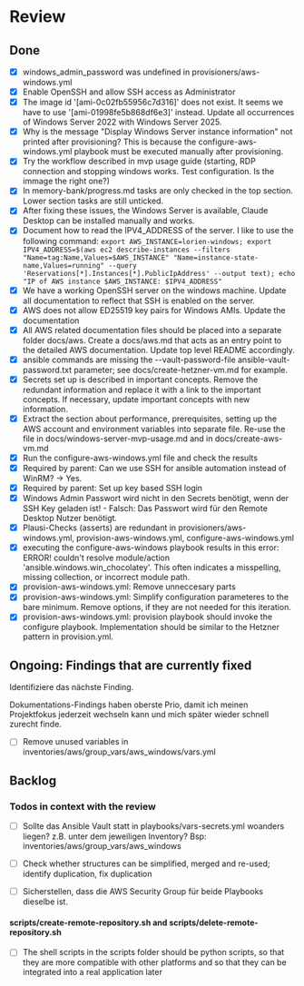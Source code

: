 # Review

## Done

- [x] windows_admin_password was undefined in provisioners/aws-windows.yml
- [x] Enable OpenSSH and allow SSH access as Administrator
- [x] The image id '[ami-0c02fb55956c7d316]' does not exist. It seems we have to use '[ami-01998fe5b868df6e3]' instead. Update all occurrences of Windows Server 2022 with Windows Server 2025.
- [x] Why is the message "Display Windows Server instance information" not printed after provisioning? This is because the configure-aws-windows.yml playbook must be executed manually after provisioning.
- [x] Try the workflow described in mvp usage guide (starting, RDP connection and stopping windows works. Test configuration. Is the immage the right one?)
- [x] In memory-bank/progress.md tasks are only checked in the top section. Lower section tasks are still unticked.
- [x] After fixing these issues, the Windows Server is available, Claude Desktop can be installed manually and works.
- [x] Document how to read the IPV4_ADDRESS of the server. I like to use the following command: `export AWS_INSTANCE=lorien-windows; export IPV4_ADDRESS=$(aws ec2 describe-instances --filters "Name=tag:Name,Values=$AWS_INSTANCE" "Name=instance-state-name,Values=running" --query 'Reservations[*].Instances[*].PublicIpAddress' --output text); echo "IP of AWS instance $AWS_INSTANCE: $IPV4_ADDRESS"`
- [x] We have a working OpenSSH server on the windows machine. Update all documentation to reflect that SSH is enabled on the server.
- [x] AWS does not allow ED25519 key pairs for Windows AMIs. Update the documentation
- [x] All AWS related documentation files should be placed into a separate folder docs/aws. Create a docs/aws.md that acts as an entry point to the detailed AWS documentation. Update top level README accordingly.
- [x] ansible commands are missing the --vault-password-file ansible-vault-password.txt parameter; see docs/create-hetzner-vm.md for example.
- [x] Secrets set up is described in important concepts. Remove the redundant information and replace it with a link to the important concepts. If necessary, update important concepts with new information.
- [x] Extract the section about performance, prerequisites, setting up the AWS account and environment variables into separate file. Re-use the file in docs/windows-server-mvp-usage.md and in docs/create-aws-vm.md
- [x] Run the configure-aws-windows.yml file and check the results
- [x] Required by parent: Can we use SSH for ansible automation instead of WinRM? -> Yes.
- [x] Required by parent: Set up key based SSH login
- [x] Windows Admin Passwort wird nicht in den Secrets benötigt, wenn der SSH Key geladen ist! - Falsch: Das Passwort wird für den Remote Desktop Nutzer benötigt.
- [x] Plausi-Checks (asserts) are redundant in provisioners/aws-windows.yml, provision-aws-windows.yml, configure-aws-windows.yml
- [x] executing the configure-aws-windows playbook results in this error: ERROR! couldn't resolve module/action 'ansible.windows.win_chocolatey'. This often indicates a misspelling, missing collection, or incorrect module path.
- [x] provision-aws-windows.yml: Remove unneccesary parts
- [x] provision-aws-windows.yml: Simplify configuration parameteres to the bare minimum. Remove options, if they are not needed for this iteration.
- [x] provision-aws-windows.yml: provision playbook should invoke the configure playbook. Implementation should be similar to the Hetzner pattern in provision.yml.

## Ongoing: Findings that are currently fixed

Identifiziere das nächste Finding.

Dokumentations-Findings haben oberste Prio, damit ich meinen Projektfokus jederzeit wechseln kann und mich später wieder schnell zurecht finde.

- [ ] Remove unused variables in inventories/aws/group_vars/aws_windows/vars.yml

## Backlog

### Todos in context with the review

- [ ] Sollte das Ansible Vault statt in playbooks/vars-secrets.yml woanders liegen? z.B. unter dem jeweiligen Inventory? Bsp: inventories/aws/group_vars/aws_windows
- [ ] Check whether structures can be simplified, merged and re-used; identify duplication, fix duplication

- [ ] Sicherstellen, dass die AWS Security Group für beide Playbooks dieselbe ist.

#### scripts/create-remote-repository.sh and scripts/delete-remote-repository.sh

- [ ] The shell scripts in the scripts folder should be python scripts, so that they are more compatible with other platforms and so that they can be integrated into a real application later